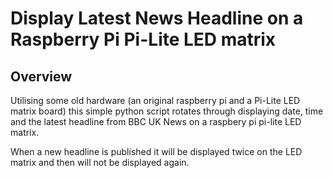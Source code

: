 # Display Latest News Headline on a Raspberry Pi Pi-Lite LED matrix

## Overview
Utilising some old hardware (an original raspberry pi and a Pi-Lite LED matrix board) this simple python script rotates through displaying date, time and the latest headline from BBC UK News on a raspbery pi pi-lite LED matrix. 

When a new headline is published it will be displayed twice on the LED matrix and then will not be displayed again.



